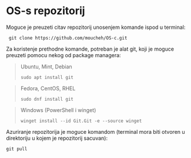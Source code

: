# OS-s repozitorij

Moguce je preuzeti citav repozitorij unosenjem komande ispod u terminal:

     git clone https://github.com/moucheh/OS-c.git

Za koristenje prethodne komande, potreban je alat git, koji je moguce preuzeti pomocu nekog od package managera:

>Ubuntu, Mint, Debian
>
>     sudo apt install git
>

>Fedora, CentOS, RHEL
>
>     sudo dnf install git
>

>Windows (PowerShell i winget)
>
>     winget install --id Git.Git -e --source winget
>

Azuriranje repozitorija je moguce komandom (terminal mora biti otvoren u direktoriju u kojem je repozitorij sacuvan):

    git pull

